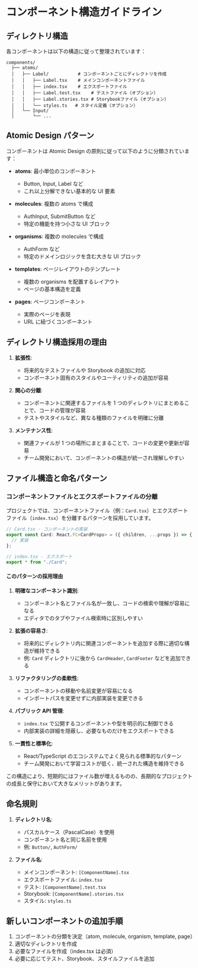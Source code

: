# コンポーネント構造ガイドライン

## ディレクトリ構造

各コンポーネントは以下の構造に従って整理されています：

```
components/
  ├── atoms/
  │   ├── Label/           # コンポーネントごとにディレクトリを作成
  │   │   ├── Label.tsx    # メインコンポーネントファイル
  │   │   ├── index.tsx    # エクスポートファイル
  │   │   ├── Label.test.tsx    # テストファイル（オプション）
  │   │   ├── Label.stories.tsx # Storybookファイル（オプション）
  │   │   └── styles.ts   # スタイル定義（オプション）
  │   └── Input/
  │       └── ...
```

## Atomic Design パターン

コンポーネントは Atomic Design の原則に従って以下のように分類されています：

- **atoms**: 最小単位のコンポーネント

  - Button, Input, Label など
  - これ以上分解できない基本的な UI 要素

- **molecules**: 複数の atoms で構成

  - AuthInput, SubmitButton など
  - 特定の機能を持つ小さな UI ブロック

- **organisms**: 複数の molecules で構成

  - AuthForm など
  - 特定のドメインロジックを含む大きな UI ブロック

- **templates**: ページレイアウトのテンプレート

  - 複数の organisms を配置するレイアウト
  - ページの基本構造を定義

- **pages**: ページコンポーネント
  - 実際のページを表現
  - URL に紐づくコンポーネント

## ディレクトリ構造採用の理由

1. **拡張性**:

   - 将来的なテストファイルや Storybook の追加に対応
   - コンポーネント固有のスタイルやユーティリティの追加が容易

2. **関心の分離**:

   - コンポーネントに関連するファイルを 1 つのディレクトリにまとめることで、コードの管理が容易
   - テストやスタイルなど、異なる種類のファイルを明確に分離

3. **メンテナンス性**:
   - 関連ファイルが 1 つの場所にまとまることで、コードの変更や更新が容易
   - チーム開発において、コンポーネントの構造が統一され理解しやすい

## ファイル構造と命名パターン

### コンポーネントファイルとエクスポートファイルの分離

プロジェクトでは、コンポーネントファイル（例：`Card.tsx`）とエクスポートファイル（`index.tsx`）を分離するパターンを採用しています。

```typescript
// Card.tsx - コンポーネントの実装
export const Card: React.FC<CardProps> = ({ children, ...props }) => {
  // 実装
};

// index.tsx - エクスポート
export * from "./Card";
```

#### このパターンの採用理由

1. **明確なコンポーネント識別**:

   - コンポーネント名とファイル名が一致し、コードの検索や理解が容易になる
   - エディタでのタブやファイル検索時に区別しやすい

2. **拡張の容易さ**:

   - 将来的にディレクトリ内に関連コンポーネントを追加する際に適切な構造が維持できる
   - 例: `Card` ディレクトリに後から `CardHeader`, `CardFooter` などを追加できる

3. **リファクタリングの柔軟性**:

   - コンポーネントの移動や名前変更が容易になる
   - インポートパスを変更せずに内部実装を変更できる

4. **パブリック API 管理**:

   - `index.tsx` で公開するコンポーネントや型を明示的に制御できる
   - 内部実装の詳細を隠蔽し、必要なものだけをエクスポートできる

5. **一貫性と標準化**:
   - React/TypeScript のエコシステムでよく見られる標準的なパターン
   - チーム開発において学習コストが低く、統一された構造を維持できる

この構造により、短期的にはファイル数が増えるものの、長期的なプロジェクトの成長と保守において大きなメリットがあります。

## 命名規則

1. **ディレクトリ名**:

   - パスカルケース（PascalCase）を使用
   - コンポーネント名と同じ名前を使用
   - 例: `Button/`, `AuthForm/`

2. **ファイル名**:
   - メインコンポーネント: `[ComponentName].tsx`
   - エクスポートファイル: `index.tsx`
   - テスト: `[ComponentName].test.tsx`
   - Storybook: `[ComponentName].stories.tsx`
   - スタイル: `styles.ts`

## 新しいコンポーネントの追加手順

1. コンポーネントの分類を決定（atom, molecule, organism, template, page）
2. 適切なディレクトリを作成
3. 必要なファイルを作成（index.tsx は必須）
4. 必要に応じてテスト、Storybook、スタイルファイルを追加

